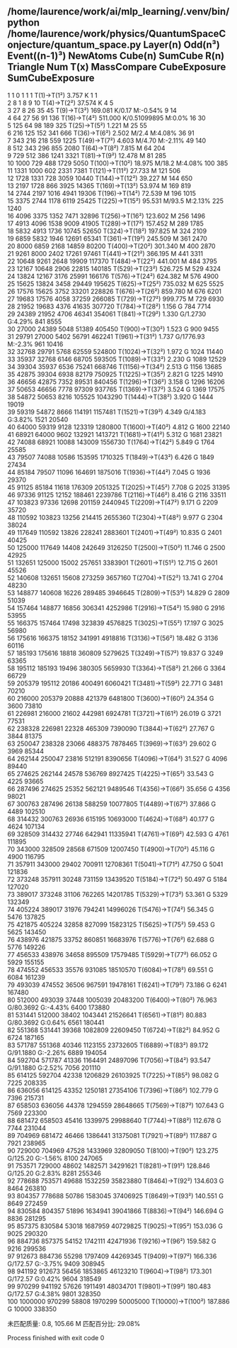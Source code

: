 /home/laurence/work/ai/mlp_learning/.venv/bin/python /home/laurence/work/physics/QuantumSpaceConjecture/quantum_space.py 
Layer(n)    Odd(n³)     Event((n-1)³)  NewAtoms    Cube(n)     SumCube R(n)  Triangle Num T(x)  MassCompare          CubeExposure  SumCubeExposure
------------------------------------------------------------------------------------------------------------------------------------------------------------------------------------
1           1           0                1           1                1           T(1)→T(1²)        3.757 K                         1           1         
2           8           1                8           9                10          T(4)→T(2²)        37.574 K                        4           5         
3           27          8                26          35               45          T(9)→T(3²)        169.081 K/0.17 M:-0.54%         9           14        
4           64          27               56          91               136         T(16)→T(4²)       511.000 K/0.51099895 M:0.0%     16          30        
5           125         64               98          189              325         T(25)→T(5²)       1.221 M                         25          55        
6           216         125              152         341              666         T(36)→T(6²)       2.502 M/2.4 M:4.08%             36          91        
7           343         216              218         559              1225        T(49)→T(7²)       4.603 M/4.70 M:-2.11%           49          140       
8           512         343              296         855              2080        T(64)→T(8²)       7.815 M                         64          204       
9           729         512              386         1241             3321        T(81)→T(9²)       12.478 M                        81          285       
10          1000        729              488         1729             5050        T(100)→T(10²)     18.975 M/18.2 M:4.08%           100         385       
11          1331        1000             602         2331             7381        T(121)→T(11²)     27.733 M                        121         506       
12          1728        1331             728         3059             10440       T(144)→T(12²)     39.227 M                        144         650       
13          2197        1728             866         3925             14365       T(169)→T(13²)     53.974 M                        169         819       
14          2744        2197             1016        4941             19306       T(196)→T(14²)     72.539 M                        196         1015      
15          3375        2744             1178        6119             25425       T(225)→T(15²)     95.531 M/93.5 M:2.13%           225         1240      
16          4096        3375             1352        7471             32896       T(256)→T(16²)     123.602 M                       256         1496      
17          4913        4096             1538        9009             41905       T(289)→T(17²)     157.452 M                       289         1785      
18          5832        4913             1736        10745            52650       T(324)→T(18²)     197.825 M                       324         2109      
19          6859        5832             1946        12691            65341       T(361)→T(19²)     245.509 M                       361         2470      
20          8000        6859             2168        14859            80200       T(400)→T(20²)     301.340 M                       400         2870      
21          9261        8000             2402        17261            97461       T(441)→T(21²)     366.195 M                       441         3311      
22          10648       9261             2648        19909            117370      T(484)→T(22²)     441.001 M                       484         3795      
23          12167       10648            2906        22815            140185      T(529)→T(23²)     526.725 M                       529         4324      
24          13824       12167            3176        25991            166176      T(576)→T(24²)     624.382 M                       576         4900      
25          15625       13824            3458        29449            195625      T(625)→T(25²)     735.032 M                       625         5525      
26          17576       15625            3752        33201            228826      T(676)→T(26²)     859.780 M                       676         6201      
27          19683       17576            4058        37259            266085      T(729)→T(27²)     999.775 M                       729         6930      
28          21952       19683            4376        41635            307720      T(784)→T(28²)     1.156 G                         784         7714      
29          24389       21952            4706        46341            354061      T(841)→T(29²)     1.330 G/1.2730 G:4.29%          841         8555      
30          27000       24389            5048        51389            405450      T(900)→T(30²)     1.523 G                         900         9455      
31          29791       27000            5402        56791            462241      T(961)→T(31²)     1.737 G/1776.93 M:-2.3%         961         10416     
32          32768       29791            5768        62559            524800      T(1024)→T(32²)    1.972 G                         1024        11440     
33          35937       32768            6146        68705            593505      T(1089)→T(33²)    2.230 G                         1089        12529     
34          39304       35937            6536        75241            668746      T(1156)→T(34²)    2.513 G                         1156        13685     
35          42875       39304            6938        82179            750925      T(1225)→T(35²)    2.821 G                         1225        14910     
36          46656       42875            7352        89531            840456      T(1296)→T(36²)    3.158 G                         1296        16206     
37          50653       46656            7778        97309            937765      T(1369)→T(37²)    3.524 G                         1369        17575     
38          54872       50653            8216        105525           1043290     T(1444)→T(38²)    3.920 G                         1444        19019     
39          59319       54872            8666        114191           1157481     T(1521)→T(39²)    4.349 G/4.183 G:3.82%           1521        20540     
40          64000       59319            9128        123319           1280800     T(1600)→T(40²)    4.812 G                         1600        22140     
41          68921       64000            9602        132921           1413721     T(1681)→T(41²)    5.312 G                         1681        23821     
42          74088       68921            10088       143009           1556730     T(1764)→T(42²)    5.849 G                         1764        25585     
43          79507       74088            10586       153595           1710325     T(1849)→T(43²)    6.426 G                         1849        27434     
44          85184       79507            11096       164691           1875016     T(1936)→T(44²)    7.045 G                         1936        29370     
45          91125       85184            11618       176309           2051325     T(2025)→T(45²)    7.708 G                         2025        31395     
46          97336       91125            12152       188461           2239786     T(2116)→T(46²)    8.416 G                         2116        33511     
47          103823      97336            12698       201159           2440945     T(2209)→T(47²)    9.171 G                         2209        35720     
48          110592      103823           13256       214415           2655360     T(2304)→T(48²)    9.977 G                         2304        38024     
49          117649      110592           13826       228241           2883601     T(2401)→T(49²)    10.835 G                        2401        40425     
50          125000      117649           14408       242649           3126250     T(2500)→T(50²)    11.746 G                        2500        42925     
51          132651      125000           15002       257651           3383901     T(2601)→T(51²)    12.715 G                        2601        45526     
52          140608      132651           15608       273259           3657160     T(2704)→T(52²)    13.741 G                        2704        48230     
53          148877      140608           16226       289485           3946645     T(2809)→T(53²)    14.829 G                        2809        51039     
54          157464      148877           16856       306341           4252986     T(2916)→T(54²)    15.980 G                        2916        53955     
55          166375      157464           17498       323839           4576825     T(3025)→T(55²)    17.197 G                        3025        56980     
56          175616      166375           18152       341991           4918816     T(3136)→T(56²)    18.482 G                        3136        60116     
57          185193      175616           18818       360809           5279625     T(3249)→T(57²)    19.837 G                        3249        63365     
58          195112      185193           19496       380305           5659930     T(3364)→T(58²)    21.266 G                        3364        66729     
59          205379      195112           20186       400491           6060421     T(3481)→T(59²)    22.771 G                        3481        70210     
60          216000      205379           20888       421379           6481800     T(3600)→T(60²)    24.354 G                        3600        73810     
61          226981      216000           21602       442981           6924781     T(3721)→T(61²)    26.019 G                        3721        77531     
62          238328      226981           22328       465309           7390090     T(3844)→T(62²)    27.767 G                        3844        81375     
63          250047      238328           23066       488375           7878465     T(3969)→T(63²)    29.602 G                        3969        85344     
64          262144      250047           23816       512191           8390656     T(4096)→T(64²)    31.527 G                        4096        89440     
65          274625      262144           24578       536769           8927425     T(4225)→T(65²)    33.543 G                        4225        93665     
66          287496      274625           25352       562121           9489546     T(4356)→T(66²)    35.656 G                        4356        98021     
67          300763      287496           26138       588259           10077805    T(4489)→T(67²)    37.866 G                        4489        102510    
68          314432      300763           26936       615195           10693000    T(4624)→T(68²)    40.177 G                        4624        107134    
69          328509      314432           27746       642941           11335941    T(4761)→T(69²)    42.593 G                        4761        111895    
70          343000      328509           28568       671509           12007450    T(4900)→T(70²)    45.116 G                        4900        116795    
71          357911      343000           29402       700911           12708361    T(5041)→T(71²)    47.750 G                        5041        121836    
72          373248      357911           30248       731159           13439520    T(5184)→T(72²)    50.497 G                        5184        127020    
73          389017      373248           31106       762265           14201785    T(5329)→T(73²)    53.361 G                        5329        132349    
74          405224      389017           31976       794241           14996026    T(5476)→T(74²)    56.345 G                        5476        137825    
75          421875      405224           32858       827099           15823125    T(5625)→T(75²)    59.453 G                        5625        143450    
76          438976      421875           33752       860851           16683976    T(5776)→T(76²)    62.688 G                        5776        149226    
77          456533      438976           34658       895509           17579485    T(5929)→T(77²)    66.052 G                        5929        155155    
78          474552      456533           35576       931085           18510570    T(6084)→T(78²)    69.551 G                        6084        161239    
79          493039      474552           36506       967591           19478161    T(6241)→T(79²)    73.186 G                        6241        167480    
80          512000      493039           37448       1005039          20483200    T(6400)→T(80²)    76.963 G/80.3692 G:-4.43%       6400        173880    
81          531441      512000           38402       1043441          21526641    T(6561)→T(81²)    80.883 G/80.3692 G:0.64%        6561        180441    
82          551368      531441           39368       1082809          22609450    T(6724)→T(82²)    84.952 G                        6724        187165    
83          571787      551368           40346       1123155          23732605    T(6889)→T(83²)    89.172 G/91.1880 G:-2.26%       6889        194054    
84          592704      571787           41336       1164491          24897096    T(7056)→T(84²)    93.547 G/91.1880 G:2.52%        7056        201110    
85          614125      592704           42338       1206829          26103925    T(7225)→T(85²)    98.082 G                        7225        208335    
86          636056      614125           43352       1250181          27354106    T(7396)→T(86²)    102.779 G                       7396        215731    
87          658503      636056           44378       1294559          28648665    T(7569)→T(87²)    107.643 G                       7569        223300    
88          681472      658503           45416       1339975          29988640    T(7744)→T(88²)    112.678 G                       7744        231044    
89          704969      681472           46466       1386441          31375081    T(7921)→T(89²)    117.887 G                       7921        238965    
90          729000      704969           47528       1433969          32809050    T(8100)→T(90²)    123.275 G/125.20 G:-1.56%       8100        247065    
91          753571      729000           48602       1482571          34291621    T(8281)→T(91²)    128.846 G/125.20 G:2.83%        8281        255346    
92          778688      753571           49688       1532259          35823880    T(8464)→T(92²)    134.603 G                       8464        263810    
93          804357      778688           50786       1583045          37406925    T(8649)→T(93²)    140.551 G                       8649        272459    
94          830584      804357           51896       1634941          39041866    T(8836)→T(94²)    146.694 G                       8836        281295    
95          857375      830584           53018       1687959          40729825    T(9025)→T(95²)    153.036 G                       9025        290320    
96          884736      857375           54152       1742111          42471936    T(9216)→T(96²)    159.582 G                       9216        299536    
97          912673      884736           55298       1797409          44269345    T(9409)→T(97²)    166.336 G/172.57 G:-3.75%       9409        308945    
98          941192      912673           56456       1853865          46123210    T(9604)→T(98²)    173.301 G/172.57 G:0.42%        9604        318549    
99          970299      941192           57626       1911491          48034701    T(9801)→T(99²)    180.483 G/172.57 G:4.38%        9801        328350    
100         1000000     970299           58808       1970299          50005000    T(10000)→T(100²)  187.886 G                       10000       338350    

未匹配质量: 0.8, 105.66 M
匹配百分比: 29.08%

Process finished with exit code 0
